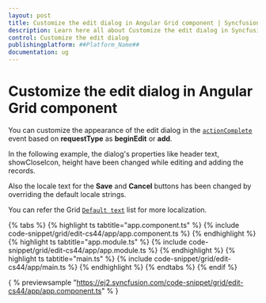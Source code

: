 ```yaml
---
layout: post
title: Customize the edit dialog in Angular Grid component | Syncfusion
description: Learn here all about Customize the edit dialog in Syncfusion ##Platform_Name## Grid component of Syncfusion Essential JS 2 and more.
control: Customize the edit dialog 
publishingplatform: ##Platform_Name##
documentation: ug
---
```


# Customize the edit dialog in Angular Grid component

You can customize the appearance of the edit dialog in the [`actionComplete`](../../api/grid/#actioncomplete) event based on **requestType** as **beginEdit** or **add**.

In the following example, the dialog's properties like header text, showCloseIcon, height have been changed while editing and adding the records.

Also the locale text for the **Save** and **Cancel** buttons has been changed by overriding the default locale strings.

You can refer the Grid [`Default text`](../global-local/) list for more localization.

{% tabs %}
{% highlight ts tabtitle="app.component.ts" %}
{% include code-snippet/grid/edit-cs44/app/app.component.ts %}
{% endhighlight %}
{% highlight ts tabtitle="app.module.ts" %}
{% include code-snippet/grid/edit-cs44/app/app.module.ts %}
{% endhighlight %}
{% highlight ts tabtitle="main.ts" %}
{% include code-snippet/grid/edit-cs44/app/main.ts %}
{% endhighlight %}
{% endtabs %}
{% endif %}
  
{ % previewsample "https://ej2.syncfusion.com/code-snippet/grid/edit-cs44/app/app.component.ts" % }
